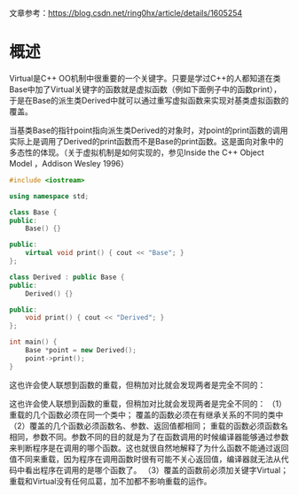 文章参考：https://blog.csdn.net/ring0hx/article/details/1605254

# 概述

Virtual是C++ OO机制中很重要的一个关键字。只要是学过C++的人都知道在类Base中加了Virtual关键字的函数就是虚拟函数（例如下面例子中的函数print），于是在Base的派生类Derived中就可以通过重写虚拟函数来实现对基类虚拟函数的覆盖。

当基类Base的指针point指向派生类Derived的对象时，对point的print函数的调用实际上是调用了Derived的print函数而不是Base的print函数。这是面向对象中的多态性的体现。（关于虚拟机制是如何实现的，参见Inside the C++ Object Model ，Addison Wesley 1996）

```c++
#include <iostream>

using namespace std;

class Base {
public:
    Base() {}

public:
    virtual void print() { cout << "Base"; }
};

class Derived : public Base {
public:
    Derived() {}

public:
    void print() { cout << "Derived"; }
};

int main() {
    Base *point = new Derived();
    point->print();
}

```

这也许会使人联想到函数的重载，但稍加对比就会发现两者是完全不同的：

这也许会使人联想到函数的重载，但稍加对比就会发现两者是完全不同的：
（1）重载的几个函数必须在同一个类中；
	覆盖的函数必须在有继承关系的不同的类中
（2）覆盖的几个函数必须函数名、参数、返回值都相同；
	重载的函数必须函数名相同，参数不同。参数不同的目的就是为了在函数调用的时候编译器能够通过参数来判断程序是在调用的哪个函数。这也就很自然地解释了为什么函数不能通过返回值不同来重载，因为程序在调用函数时很有可能不关心返回值，编译器就无法从代码中看出程序在调用的是哪个函数了。
（3）覆盖的函数前必须加关键字Virtual；
	重载和Virtual没有任何瓜葛，加不加都不影响重载的运作。
